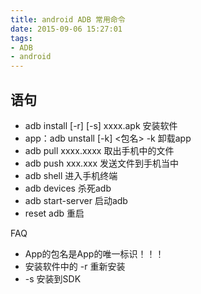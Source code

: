 ```yaml
---
title: android ADB 常用命令
date: 2015-09-06 15:27:01
tags:
- ADB
- android
---
```


## 语句

* adb install [-r] [-s]  xxxx.apk 安装软件
* app：adb unstall [-k] <包名> -k 卸载app
* adb pull xxxx.xxxx 取出手机中的文件
* adb push xxx.xxx 发送文件到手机当中
* adb shell  进入手机终端
* adb devices     杀死adb
* adb start-server   启动adb
* reset adb 重启
  
 
 FAQ
 
 * App的包名是App的唯一标识！！！
 * 安装软件中的  -r  重新安装
 * -s   安装到SDK

